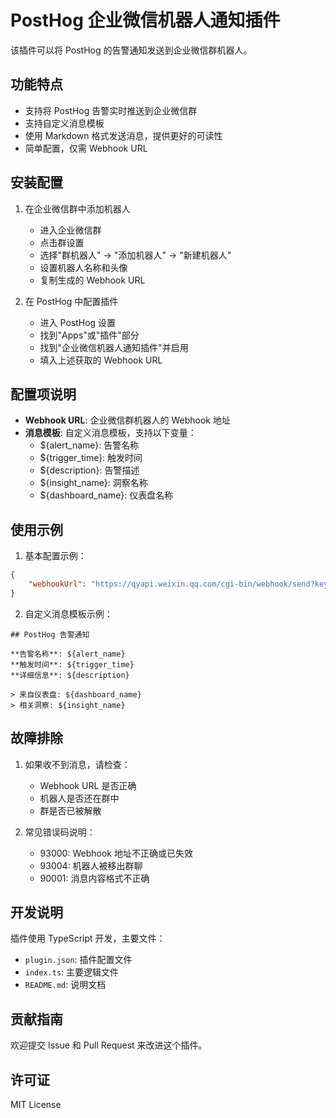 # PostHog 企业微信机器人通知插件

该插件可以将 PostHog 的告警通知发送到企业微信群机器人。

## 功能特点

- 支持将 PostHog 告警实时推送到企业微信群
- 支持自定义消息模板
- 使用 Markdown 格式发送消息，提供更好的可读性
- 简单配置，仅需 Webhook URL

## 安装配置

1. 在企业微信群中添加机器人
   - 进入企业微信群
   - 点击群设置
   - 选择"群机器人" -> "添加机器人" -> "新建机器人"
   - 设置机器人名称和头像
   - 复制生成的 Webhook URL

2. 在 PostHog 中配置插件
   - 进入 PostHog 设置
   - 找到"Apps"或"插件"部分
   - 找到"企业微信机器人通知插件"并启用
   - 填入上述获取的 Webhook URL

## 配置项说明

- **Webhook URL**: 企业微信群机器人的 Webhook 地址
- **消息模板**: 自定义消息模板，支持以下变量：
  - ${alert_name}: 告警名称
  - ${trigger_time}: 触发时间
  - ${description}: 告警描述
  - ${insight_name}: 洞察名称
  - ${dashboard_name}: 仪表盘名称

## 使用示例

1. 基本配置示例：
```json
{
    "webhookUrl": "https://qyapi.weixin.qq.com/cgi-bin/webhook/send?key=xxxxxxxx-xxxx-xxxx-xxxx-xxxxxxxxxxxx"
}
```

2. 自定义消息模板示例：
```
## PostHog 告警通知

**告警名称**: ${alert_name}
**触发时间**: ${trigger_time}
**详细信息**: ${description}

> 来自仪表盘: ${dashboard_name}
> 相关洞察: ${insight_name}
```

## 故障排除

1. 如果收不到消息，请检查：
   - Webhook URL 是否正确
   - 机器人是否还在群中
   - 群是否已被解散

2. 常见错误码说明：
   - 93000: Webhook 地址不正确或已失效
   - 93004: 机器人被移出群聊
   - 90001: 消息内容格式不正确

## 开发说明

插件使用 TypeScript 开发，主要文件：

- `plugin.json`: 插件配置文件
- `index.ts`: 主要逻辑文件
- `README.md`: 说明文档

## 贡献指南

欢迎提交 Issue 和 Pull Request 来改进这个插件。

## 许可证

MIT License 